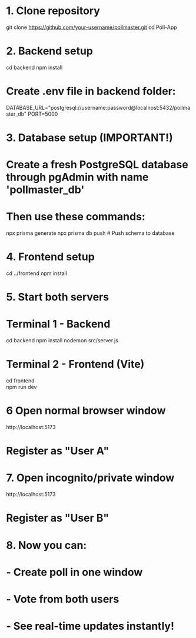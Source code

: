 # 1. Clone repository
git clone https://github.com/your-username/pollmaster.git
cd Poll-App

# 2. Backend setup
cd backend
npm install

# Create .env file in backend folder:
DATABASE_URL="postgresql://username:password@localhost:5432/pollmaster_db" 
PORT=5000


# 3. Database setup (IMPORTANT!)
# Create a fresh PostgreSQL database through pgAdmin with name 'pollmaster_db'
# Then use these commands:
npx prisma generate
npx prisma db push          # Push schema to database


# 4. Frontend setup
cd ../frontend
npm install

# 5. Start both servers
# Terminal 1 - Backend
cd backend
npm install 
nodemon src/server.js

# Terminal 2 - Frontend (Vite)
cd frontend  
npm run dev


# 6 Open normal browser window
http://localhost:5173
# Register as "User A" 

# 7. Open incognito/private window  
http://localhost:5173
# Register as "User B"

# 8. Now you can:
# - Create poll in one window
# - Vote from both users  
# - See real-time updates instantly!